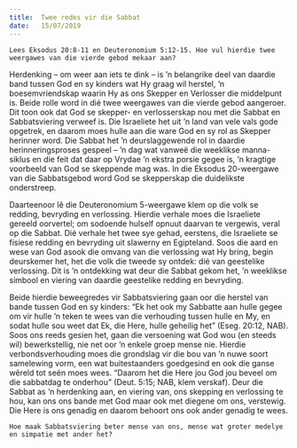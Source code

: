 ```yaml
---
title:  Twee redes vir die Sabbat
date:   15/07/2019
---
```


`Lees Eksodus 20:8-11 en Deuteronomium 5:12-15. Hoe vul hierdie twee weergawes van die vierde gebod mekaar aan?` 

Herdenking – om weer aan iets te dink – is ’n belangrike deel van daardie band tussen God en sy kinders wat Hy graag wil herstel, ’n boesemvriendskap waarin Hy as ons Skepper en Verlosser die middelpunt is. Beide rolle word in dié twee weergawes van die vierde gebod aangeroer. Dit toon ook dat God se skepper- en verlosserskap nou met die Sabbat en Sabbatsviering verweef is.  Die Israeliete het uit ’n land van vele vals gode opgetrek, en daarom moes hulle aan die ware God en sy rol as Skepper herinner word. Die Sabbat het ’n deurslaggewende rol in daardie herinneringsproses gespeel – ’n dag wat vanweë die weeklikse manna-siklus en die feit dat daar op Vrydae ’n ekstra porsie gegee is, ’n kragtige voorbeeld van God se skeppende mag was. In die Eksodus 20-weergawe van die Sabbatsgebod word God se skepperskap die duidelikste onderstreep. 

Daarteenoor lê die Deuteronomium 5-weergawe klem op die volk se redding, bevryding en verlossing. Hierdie verhale moes die Israeliete gereeld oorvertel; om sodoende hulself opnuut daarvan te vergewis, veral op die Sabbat. Dié verhale het twee sye gehad, eerstens, die Israeliete se fisiese redding en bevryding uit slawerny en Egipteland. Soos die aard en wese van God asook die omvang van die verlossing wat Hy bring, begin deurskemer het, het die volk die tweede sy ontdek: dié van geestelike verlossing. Dit is ’n ontdekking wat deur die Sabbat gekom het, ’n weeklikse simbool en viering van daardie geestelike redding en bevryding. 

Beide hierdie beweegredes vir Sabbatsviering gaan oor die herstel van bande tussen God en sy kinders: “Ek het ook my Sabbatte aan hulle gegee om vir hulle ’n teken te wees van die verhouding tussen hulle en My, en sodat hulle sou weet dat Ek, die Here, hulle geheilig het” (Eseg. 20:12, NAB). Soos ons reeds gesien het, gaan die versoening wat God wou (en steeds wil) bewerkstellig, nie net oor ’n enkele groep mense nie. Hierdie verbondsverhouding moes die grondslag vir die bou van ’n nuwe soort samelewing vorm, een wat buitestaanders goedgesind en ook die ganse wêreld tot seën moes wees. “Daarom het die Here jou God jou beveel om die sabbatdag te onderhou” (Deut. 5:15; NAB, klem verskaf). Deur die Sabbat as ’n herdenking aan, en viering van, ons skepping en verlossing te hou, kan ons ons bande met God maar ook met diegene om ons, verstewig. Die Here is ons genadig en daarom behoort ons ook ander genadig te wees. 

`Hoe maak Sabbatsviering beter mense van ons, mense wat groter medelye en simpatie met ander het?`